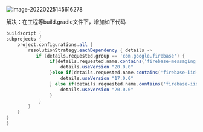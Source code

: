 ![image-20220225145616278](https://gitee.com/meiSThub/BlogImage/raw/master/2022/image-20220225145616278.png)

解决：在工程等build.gradle文件下，增加如下代码

```groovy
buildscript {
subprojects {
    project.configurations.all {
        resolutionStrategy.eachDependency { details ->
           if (details.requested.group == 'com.google.firebase') {
                if(details.requested.name.contains('firebase-messaging')){
                    details.useVersion "20.0.0"
                }else if(details.requested.name.contains('firebase-iid-interop')){
                    details.useVersion "17.0.0"
                } else if(details.requested.name.contains('firebase-iid')){
                    details.useVersion "20.0.0"
                }
            }
        }
    }
}
}
```